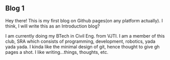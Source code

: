 ## Blog 1

Hey there! This is my first blog on Github pages(on any platform actually). I think, I will write this as an Introduction blog?

I am currently doing my BTech in Civil Eng. from VJTI. I am a member of this club, SRA which consists of programming, development, robotics, yada yada yada.
I kinda like the minimal design of git, hence thought to give gh pages a shot. I like writing...things, thoughts, etc. 
